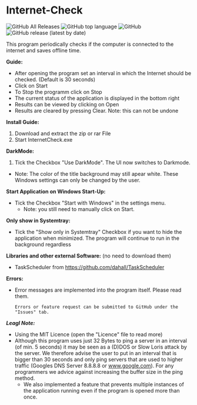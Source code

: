 # Internet-Check
![GitHub All Releases](https://img.shields.io/github/downloads/Rllyyy/Internet-Check/total?color=%232C974B&label=Downloads&style=flat-square)
![GitHub top language](https://img.shields.io/github/languages/top/Rllyyy/Internet-Check?color=%232C974B&style=flat-square)
![GitHub](https://img.shields.io/github/license/rllyyy/Internet-Check?color=%232C974B&label=License&style=flat-square)
![GitHub release (latest by date)](https://img.shields.io/github/v/release/rllyyy/Internet-Check?color=%232C974B&label=Release&style=flat-square)

This program periodically checks if the computer is connected to the internet and saves offline time. 


**Guide:**
- After opening the program set an interval in which the Internet should be checked. (Default is 30 seconds)
- Click on Start
- To Stop the programm click on Stop
- The current status of the application is displayed in the bottom right
- Results can be viewed by clicking on Open
- Results are cleared by pressing Clear. Note: this can not be undone

**Install Guide:**
1. Download and extract the zip or rar File
2. Start InternetCheck.exe

**DarkMode:**
1. Tick the Checkbox "Use DarkMode". The UI now switches to Darkmode.
  - Note: The color of the title background may still apear white. These Windows settings can only be changed by the user.

**Start Application on Windows Start-Up:**
- Tick the Checkbox "Start with Windows" in the settings menu.
  - Note: you still need to manually click on Start.
  
**Only show in Systemtray:**
- Tick the "Show only in Systemtray" Checkbox if you want to hide the application when minimized. The program will continue to run in the background regardless

**Libraries and other external Software:** (no need to download them)
- TaskScheduler from https://github.com/dahall/TaskScheduler

**Errors:**
- Error messages are implemented into the program itself. Please read them.

      Errors or feature request can be submitted to GitHub under the "Issues" tab.
      
___Leagl Note:___
- Using the MIT Licence (open the "Licence" file to read more)
- Although this program uses just 32 Bytes to ping a server in an interval (of min. 5 seconds) it may be seen as a (D)DOS or Slow Loris attack by the server. We therefore advise the user to put in an interval that is bigger than 30 seconds and only ping servers that are used to higher traffic (Googles DNS Server 8.8.8.8 or www.google.com). For any programmers we advice against increasing the buffer size in the ping method.
  - We also implemented a feature that prevents multiple instances of the application running even if the program is opened more than once.
